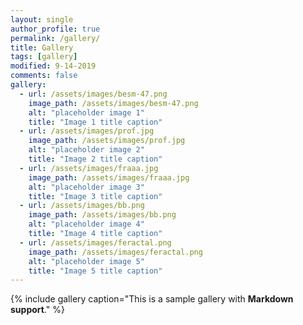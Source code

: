 ```yaml
---
layout: single
author_profile: true
permalink: /gallery/
title: Gallery
tags: [gallery]
modified: 9-14-2019
comments: false
gallery:
  - url: /assets/images/besm-47.png
    image_path: /assets/images/besm-47.png
    alt: "placeholder image 1"
    title: "Image 1 title caption"
  - url: /assets/images/prof.jpg
    image_path: /assets/images/prof.jpg
    alt: "placeholder image 2"
    title: "Image 2 title caption"
  - url: /assets/images/fraaa.jpg
    image_path: /assets/images/fraaa.jpg
    alt: "placeholder image 3"
    title: "Image 3 title caption"
  - url: /assets/images/bb.png
    image_path: /assets/images/bb.png
    alt: "placeholder image 4"
    title: "Image 4 title caption"
  - url: /assets/images/feractal.png
    image_path: /assets/images/feractal.png
    alt: "placeholder image 5"
    title: "Image 5 title caption"
---
```


{% include gallery caption="This is a sample gallery with **Markdown support**." %}
